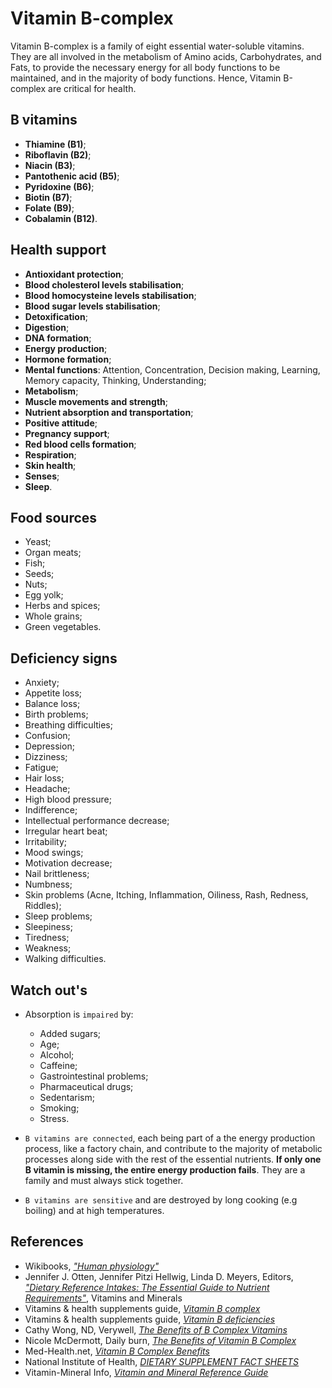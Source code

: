 # Vitamin B-complex
Vitamin B-complex is a family of eight essential water-soluble vitamins. They are all involved in the metabolism of Amino acids, Carbohydrates, and Fats, to provide the necessary energy for all body functions to be maintained, and in the majority of body functions. Hence, Vitamin B-complex are critical for health.

## B vitamins
- __Thiamine (B1)__;
- __Riboflavin (B2)__;
- __Niacin (B3)__;
- __Pantothenic acid (B5)__;
- __Pyridoxine (B6)__;
- __Biotin (B7)__;
- __Folate (B9)__;
- __Cobalamin (B12)__.

## Health support
- __Antioxidant protection__;
- __Blood cholesterol levels stabilisation__;
- __Blood homocysteine levels stabilisation__;
- __Blood sugar levels stabilisation__;
- __Detoxification__;
- __Digestion__;
- __DNA formation__;
- __Energy production__;
- __Hormone formation__;
- __Mental functions__: Attention, Concentration, Decision making, Learning, Memory capacity, Thinking, Understanding;
- __Metabolism__;
- __Muscle movements and strength__;
- __Nutrient absorption and transportation__;
- __Positive attitude__;
- __Pregnancy support__;
- __Red blood cells formation__;
- __Respiration__;
- __Skin health__;
- __Senses__;
- __Sleep__.

## Food sources
- Yeast;
- Organ meats;
- Fish;
- Seeds;
- Nuts;
- Egg yolk;
- Herbs and spices;
- Whole grains;
- Green vegetables.

## Deficiency signs
- Anxiety;
- Appetite loss;
- Balance loss;
- Birth problems;
- Breathing difficulties;
- Confusion;
- Depression;
- Dizziness;
- Fatigue;
- Hair loss;
- Headache;
- High blood pressure;
- Indifference;
- Intellectual performance decrease;
- Irregular heart beat;
- Irritability;
- Mood swings;
- Motivation decrease;
- Nail brittleness;
- Numbness;
- Skin problems (Acne, Itching, Inflammation, Oiliness, Rash, Redness, Riddles);
- Sleep problems;
- Sleepiness;
- Tiredness;
- Weakness;
- Walking difficulties.

## Watch out's
- Absorption is `impaired` by:
    - Added sugars;
    - Age;
    - Alcohol;
    - Caffeine;
    - Gastrointestinal problems;
    - Pharmaceutical drugs;
    - Sedentarism;
    - Smoking;
    - Stress.

- `B vitamins are connected`, each being part of a the energy production process, like a factory chain, and contribute to the majority of metabolic processes along side with the rest of the essential nutrients. __If only one B vitamin is missing, the entire energy production fails__. They are a family and must always stick together.
- `B vitamins are sensitive` and are destroyed by long cooking (e.g boiling) and at high temperatures.

## References
- Wikibooks, [_"Human physiology"_](https://en.Wikibooks.org/wiki/Human_Physiology/Nutrition#Vitamins)
- Jennifer J. Otten, Jennifer Pitzi Hellwig, Linda D. Meyers, Editors, [_"Dietary Reference Intakes: The Essential Guide to Nutrient Requirements"_](https://www.amazon.com/Dietary-Reference-Intakes-Essential-Requirements/dp/0309157420), Vitamins and Minerals
- Vitamins & health supplements guide, [_Vitamin B complex_](http://www.vitamins-supplements.org/vitamin-B.php)
- Vitamins & health supplements guide, [_Vitamin B deficiencies_](http://www.vitamins-supplements.org/vitamin-B-deficiency.php)
- Cathy Wong, ND, Verywell, [_The Benefits of B Complex Vitamins_](https://www.verywell.com/b-complex-vitamins-89411)
- Nicole McDermott, Daily burn, [_The Benefits of Vitamin B Complex_](http://dailyburn.com/life/health/benefits-vitamin-b-complex/)
- Med-Health.net, [_Vitamin B Complex Benefits_](http://www.med-health.net/B-Complex-Benefits.html)
- National Institute of Health, [_DIETARY SUPPLEMENT FACT SHEETS_](https://ods.od.nih.gov/factsheets/list-all/)
- Vitamin-Mineral Info, [_Vitamin and Mineral Reference Guide_](http://www.vitamin-mineral-info.com/)